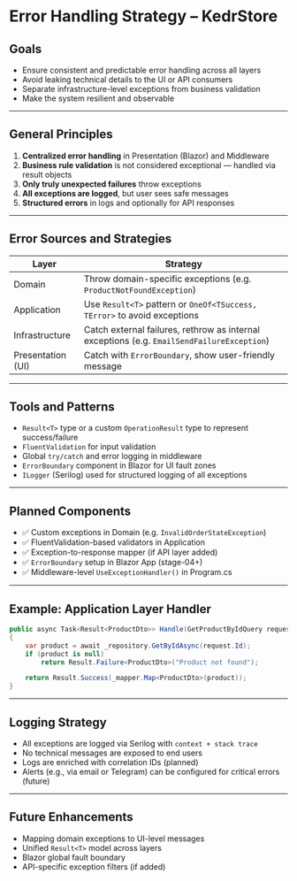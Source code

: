 ﻿# Error Handling Strategy – KedrStore

## Goals

- Ensure consistent and predictable error handling across all layers
- Avoid leaking technical details to the UI or API consumers
- Separate infrastructure-level exceptions from business validation
- Make the system resilient and observable

---

## General Principles

1. **Centralized error handling** in Presentation (Blazor) and Middleware
2. **Business rule validation** is not considered exceptional — handled via result objects
3. **Only truly unexpected failures** throw exceptions
4. **All exceptions are logged**, but user sees safe messages
5. **Structured errors** in logs and optionally for API responses

---

## Error Sources and Strategies

| Layer             | Strategy                                                                 |
|-------------------|--------------------------------------------------------------------------|
| Domain            | Throw domain-specific exceptions (e.g. `ProductNotFoundException`)       |
| Application       | Use `Result<T>` pattern or `OneOf<TSuccess, TError>` to avoid exceptions |
| Infrastructure    | Catch external failures, rethrow as internal exceptions (e.g. `EmailSendFailureException`) |
| Presentation (UI) | Catch with `ErrorBoundary`, show user-friendly message                   |

---

## Tools and Patterns

- `Result<T>` type or a custom `OperationResult` type to represent success/failure
- `FluentValidation` for input validation
- Global `try/catch` and error logging in middleware
- `ErrorBoundary` component in Blazor for UI fault zones
- `ILogger` (Serilog) used for structured logging of all exceptions

---

## Planned Components

- ✅ Custom exceptions in Domain (e.g. `InvalidOrderStateException`)
- ✅ FluentValidation-based validators in Application
- ✅ Exception-to-response mapper (if API layer added)
- ✅ `ErrorBoundary` setup in Blazor App (stage-04+)
- ✅ Middleware-level `UseExceptionHandler()` in Program.cs

---

## Example: Application Layer Handler

```csharp
public async Task<Result<ProductDto>> Handle(GetProductByIdQuery request, CancellationToken cancellationToken)
{
    var product = await _repository.GetByIdAsync(request.Id);
    if (product is null)
        return Result.Failure<ProductDto>("Product not found");

    return Result.Success(_mapper.Map<ProductDto>(product));
}
```

---

## Logging Strategy

- All exceptions are logged via Serilog with `context + stack trace`
- No technical messages are exposed to end users
- Logs are enriched with correlation IDs (planned)
- Alerts (e.g., via email or Telegram) can be configured for critical errors (future)

---

## Future Enhancements

- Mapping domain exceptions to UI-level messages
- Unified `Result<T>` model across layers
- Blazor global fault boundary
- API-specific exception filters (if added)